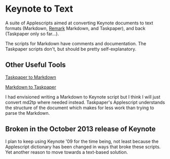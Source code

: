 # Keynote to Text

A suite of Applescripts aimed at converting Keynote documents to text formats (Markdown, [Remark](http://gnab.github.io/remark/#1) Markdown, and Taskpaper), and back (Taskpaper only so far...).

The scripts for Markdown have comments and documentation.  The Taskpaper scripts don't, but should be pretty self-explanatory.

## Other Useful Tools

[Taskpaper to Markdown](https://gist.github.com/ttscoff/511174)

[Markdown to Taskpaper](http://www.leancrew.com/all-this/2011/11/the-return-of-taskpaper/)

I had envisioned writing a Markdown to Keynote script but I think I will just convert md2tp where needed instead.  Taskpaper's Applescript understands the structure of the document which makes for less work than trying to parse the Markdown.

## Broken in the October 2013 release of Keynote

I plan to keep using Keynote '09 for the time being, not least because the Applescript dictionary has been changed in ways that broke these scripts.  Yet another reason to move towards a text-based solution.
